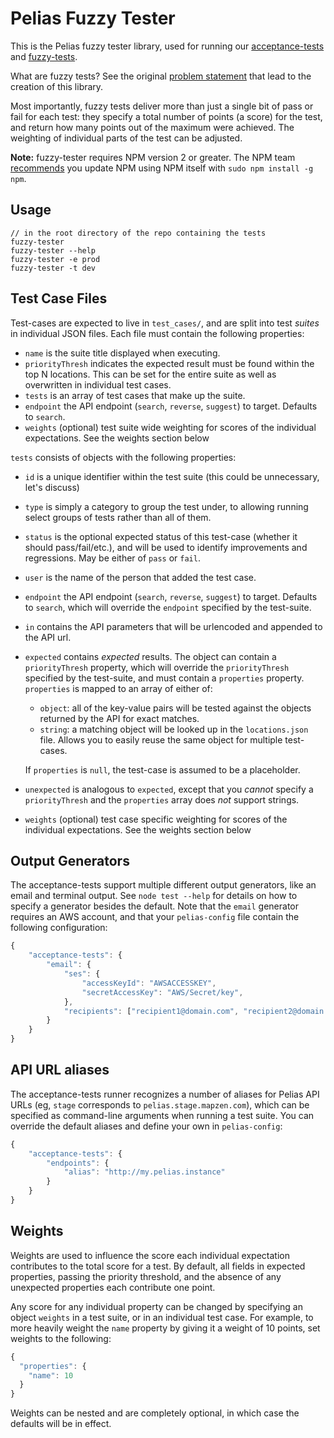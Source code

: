 # Pelias Fuzzy Tester

This is the Pelias fuzzy tester library, used for running our
[acceptance-tests](https://github.com/pelias/acceptance-tests) and
[fuzzy-tests](https://github.com/pelias/fuzzy-tests).

What are fuzzy tests? See the original [problem statement](https://github.com/pelias/acceptance-tests/issues/109)
that lead to the creation of this library.

Most importantly, fuzzy tests deliver more than just a single bit of pass or fail for each test:
they specify a total number of points (a score) for the test, and return how many points out of the
maximum were achieved. The weighting of individual parts of the test can be adjusted.

**Note:** fuzzy-tester requires NPM version 2 or greater. The NPM team
[recommends](http://blog.npmjs.org/post/85484771375/how-to-install-npm) you update NPM using NPM
itself with `sudo npm install -g npm`.
## Usage

```
// in the root directory of the repo containing the tests
fuzzy-tester
fuzzy-tester --help
fuzzy-tester -e prod
fuzzy-tester -t dev
```

## Test Case Files
Test-cases are expected to live in `test_cases/`, and are split into test
*suites* in individual JSON files. Each file must contain the following
properties:

 + `name` is the suite title displayed when executing.
 + `priorityThresh` indicates the expected result must be found within the top N locations. This can be set for the entire suite as well as overwritten in individual test cases.
 + `tests` is an array of test cases that make up the suite.
 + `endpoint` the API endpoint (`search`, `reverse`, `suggest`) to target. Defaults to `search`.
 + `weights` (optional) test suite wide weighting for scores of the individual expectations. See the
   weights section below

`tests` consists of objects with the following properties:
 + `id` is a unique identifier within the test suite (this could be unnecessary, let's discuss)
 + `type` is simply a category to group the test under, to allowing running select groups of tests rather than all of
   them.
 + `status` is the optional expected status of this test-case (whether it should pass/fail/etc.), and will be used to
   identify improvements and regressions. May be either of `pass` or `fail`.
 + `user` is the name of the person that added the test case.
 + `endpoint` the API endpoint (`search`, `reverse`, `suggest`) to target. Defaults to `search`, which will override the
   `endpoint` specified by the test-suite.
 + `in` contains the API parameters that will be urlencoded and appended to the API url.
 + `expected` contains *expected* results. The object can contain a `priorityThresh` property, which will override the
   `priorityThresh` specified by the test-suite, and must contain a `properties` property. `properties` is mapped to an
   array of either of:

     + `object`: all of the key-value pairs will be tested against the objects returned by the API for exact matches.
     + `string`: a matching object will be looked up in the `locations.json` file. Allows you to easily reuse the same
      object for multiple test-cases.

   If `properties` is `null`, the test-case is assumed to be a placeholder.

+ `unexpected` is analogous to `expected`, except that you *cannot* specify a `priorityThresh` and the `properties`
  array does *not* support strings.
 + `weights` (optional) test case specific weighting for scores of the individual expectations. See the
   weights section below

## Output Generators
The acceptance-tests support multiple different output generators, like an email and terminal output. See `node test
--help` for details on how to specify a generator besides the default. Note that the `email` generator requires an
AWS account, and that your `pelias-config` file contain the following configuration:

```javascript
{
	"acceptance-tests": {
		"email": {
			"ses": {
				"accessKeyId": "AWSACCESSKEY",
				"secretAccessKey": "AWS/Secret/key",
			},
			"recipients": ["recipient1@domain.com", "recipient2@domain.com"], // the list of recipients
		}
	}
}
```

## API URL aliases
The acceptance-tests runner recognizes a number of aliases for Pelias API URLs (eg, `stage` corresponds to
`pelias.stage.mapzen.com`), which can be specified as command-line arguments when running a test suite. You can
override the default aliases and define your own in `pelias-config`:

```javascript
{
	"acceptance-tests": {
		"endpoints": {
			"alias": "http://my.pelias.instance"
		}
	}
}
```

## Weights

Weights are used to influence the score each individual expectation contributes to the total score
for a test. By default, all fields in expected properties, passing the priority threshold, and the
absence of any unexpected properties each contribute one point.

Any score for any individual property can be changed by specifying an object `weights` in a test
suite, or in an individual test case. For example, to more heavily weight the `name` property by
giving it a weight of 10 points, set weights to the following:
```javascript
{
  "properties": {
    "name": 10
  }
}
```

Weights can be nested and are completely optional, in which case the defaults will be in effect.
